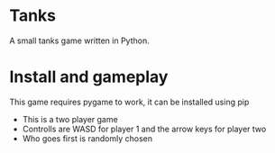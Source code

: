# Tanks
A small tanks game written in Python.

# Install and gameplay
This game requires pygame to work, it can be installed using pip
* This is a two player game
* Controlls are WASD for player 1 and the arrow keys for player two
* Who goes first is randomly chosen
